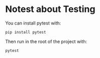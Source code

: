# Notest about Testing

You can install pytest with:

    pip install pytest

Then run in the root of the project with:

    pytest
